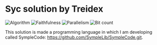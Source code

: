 # Syc solution by Treidex

![Algorithm](https://img.shields.io/badge/Algorithm-base-green)
![Faithfulness](https://img.shields.io/badge/Faithful-yes-green)
![Parallelism](https://img.shields.io/badge/Parallel-no-green)
![Bit count](https://img.shields.io/badge/Bits-8-green)

This solution is made a programming language in which I am developing called SympleCode: https://github.com/SympleLib/SympleCode.git.
